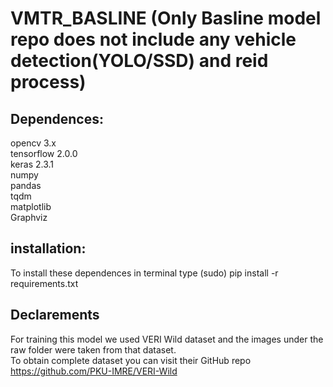# VMTR_BASLINE (Only Basline model repo does not include any vehicle detection(YOLO/SSD) and reid process)

## Dependences:
opencv 3.x  
tensorflow 2.0.0  
keras 2.3.1  
numpy   
pandas  
tqdm   
matplotlib   
Graphviz   

## installation:
To install these dependences in terminal type (sudo) pip install -r requirements.txt  

## Declarements
For training this model we used VERI Wild dataset and the images under the raw folder were taken from that dataset.    
To obtain complete dataset you can visit their GitHub repo https://github.com/PKU-IMRE/VERI-Wild

